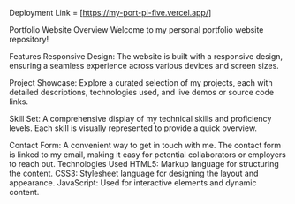 Deployment Link = [https://my-port-pi-five.vercel.app/]

Portfolio Website
Overview
Welcome to my personal portfolio website repository! 


Features
Responsive Design: The website is built with a responsive design, ensuring a seamless experience across various devices and screen sizes.

Project Showcase: Explore a curated selection of my projects, each with detailed descriptions, technologies used, and live demos or source code links.

Skill Set: A comprehensive display of my technical skills and proficiency levels. Each skill is visually represented to provide a quick overview.


Contact Form: A convenient way to get in touch with me. The contact form is linked to my email, making it easy for potential collaborators or employers to reach out.
Technologies Used
HTML5: Markup language for structuring the content.
CSS3: Stylesheet language for designing the layout and appearance.
JavaScript: Used for interactive elements and dynamic content.
